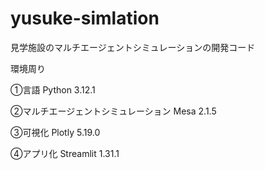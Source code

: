 # yusuke-simlation
見学施設のマルチエージェントシミュレーションの開発コード


環境周り

①言語
Python 3.12.1

②マルチエージェントシミュレーション
Mesa 2.1.5

③可視化
Plotly 5.19.0

④アプリ化
Streamlit 1.31.1

